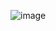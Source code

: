 ![image](https://user-images.githubusercontent.com/39509244/126735997-78ced273-6cfe-414f-87ad-dac830088d22.png)
